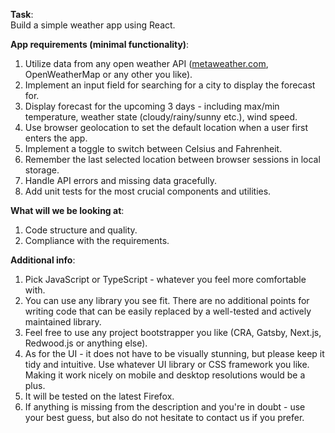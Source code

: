 
**Task**:  
Build a simple weather app using React.

**App requirements (minimal functionality)**:  
1. Utilize data from any open weather API ([metaweather.com](http://metaweather.com/), OpenWeatherMap or any other you like).  
1. Implement an input field for searching for a city to display the forecast for.  
1. Display forecast for the upcoming 3 days - including max/min temperature, weather state (cloudy/rainy/sunny etc.), wind speed.  
1. Use browser geolocation to set the default location when a user first enters the app.  
1. Implement a toggle to switch between Celsius and Fahrenheit.  
1. Remember the last selected location between browser sessions in local storage.  
1. Handle API errors and missing data gracefully.  
1. Add unit tests for the most crucial components and utilities.

**What will we be looking at**:  
1. Code structure and quality.  
1. Compliance with the requirements.

 **Additional info**:  
1. Pick JavaScript or TypeScript - whatever you feel more comfortable with.  
1. You can use any library you see fit. There are no additional points for writing code that can be easily replaced by a well-tested and actively maintained library.  
1. Feel free to use any project bootstrapper you like (CRA, Gatsby, Next.js, Redwood.js or anything else).  
1. As for the UI - it does not have to be visually stunning, but please keep it tidy and intuitive. Use whatever UI library or CSS framework you like. Making it work nicely on mobile and desktop resolutions would be a plus.  
1. It will be tested on the latest Firefox.  
1. If anything is missing from the description and you're in doubt - use your best guess, but also do not hesitate to contact us if you prefer.
